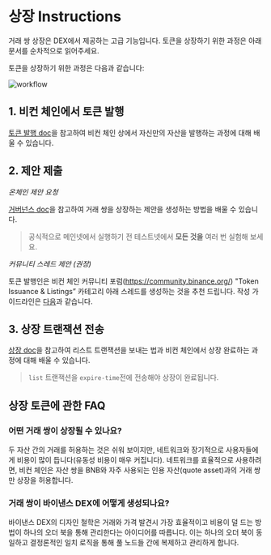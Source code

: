 # 상장 Instructions

거래 쌍 상장은 DEX에서 제공하는 고급 기능입니다. 토큰을 상장하기 위한 과정은 아래 문서를 순차적으로 읽어주세요.

토큰을 상장하기 위한 과정은 다음과 같습니다:

![workflow](../assets/listing-workflow.jpg)

## 1. 비컨 체인에서 토큰 발행 
[토큰 발행 doc](tokens.md)을 참고하여 비컨 체인 상에서 자신만의 자산을 발행하는 과정에 대해 배울 수 있습니다.

## 2. 제안 제출

*온체인 제안 요청*


[거버넌스 doc](governance.md)을 참고하여 거래 쌍을 상장하는 제안을 생성하는 방법을 배울 수 있습니다.

> 공식적으로 메인넷에서 실행하기 전 테스트넷에서 **모든 것을** 여러 번 실험해 보세요.

*커뮤니티 스레드 제안 (권장)*

토큰 발행인은 비컨 체인 커뮤니티 포럼(https://community.binance.org/) "Token Issuance & Listings” 카테고리 아래 스레드를 생성하는 것을 추천 드립니다. 작성 가이드라인은 [다음](https://community.binance.org/topic/18/guidelines-on-how-to-list-your-token-on-binance-dex)과 같습니다.

## 3. 상장 트랜잭션 전송

[상장 doc](list.md)을 참고하여 리스트 트랜잭션을 보내는 법과 비컨 체인에서 상장 완료하는 과정에 대해 배울 수 있습니다.

> `list` 트랜잭션을 `expire-time`전에 전송해야 상장이 완료됩니다.


## 상장 토큰에 관한 FAQ

###  어떤 거래 쌍이 상장될 수 있나요?

두 자산 간의 거래를 허용하는 것은 쉬워 보이지만, 네트워크와 장기적으로 사용자들에게 비용이 많이 듭니다(유동성 비용이 매우 커집니다). 네트워크를 효율적으로 사용하려면, 비컨 체인은 자산 쌍을 BNB와 자주 사용되는 인용 자산(quote asset)과의 거래 쌍만 상장을 허용합니다.

### 거래 쌍이 바이낸스 DEX에 어떻게 생성되나요?

바이낸스 DEX의 디자인 철학은 거래와 가격 발견시 가장 효율적이고 비용이 덜 드는 방법이 하나의 오더 북을 통해 관리한다는 아이디어를 따릅니다. 이는 하나의 오더 북이 동일하고 결정론적인 일치 로직을 통해 풀 노드들 간에 복제하고 관리하게 합니다.